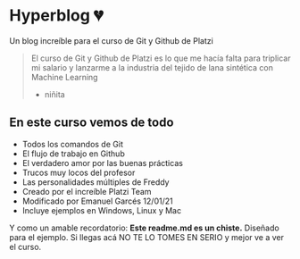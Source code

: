# Hyperblog 💔

Un blog increíble para el curso de Git y Github de Platzi

>El curso de Git y Github de Platzi es lo que me hacía falta para triplicar mi salario y lanzarme a la industria del tejido de lana sintética con Machine Learning
> - niñita

## En este curso vemos de todo
* Todos los comandos de Git
* El flujo de trabajo en Github
* El verdadero amor por las buenas prácticas
* Trucos muy locos del profesor
* Las personalidades múltiples de Freddy
* Creado por el increíble Platzi Team
* Modificado por Emanuel Garcés 12/01/21
* Incluye ejemplos en Windows, Linux y Mac

Y como un amable recordatorio: **Este readme.md es un chiste.** Diseñado para el ejemplo. Si llegas acá NO TE LO TOMES EN SERIO y mejor ve a ver el curso.


